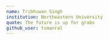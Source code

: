 ```yaml
---
name: Tribhuwan Singh
institution: Northeastern University 
quote: The future is up for grabs
github_user: tsmanral 
---
```


